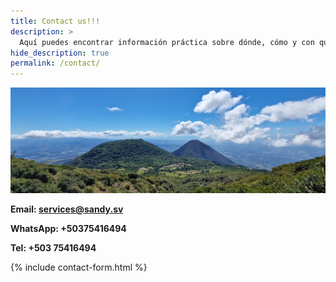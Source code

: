 ```yaml
---
title: Contact us!!!
description: >
  Aquí puedes encontrar información práctica sobre dónde, cómo y con quién surfear
hide_description: true
permalink: /contact/      
---
```

![Volcano](/assets/img/contact/volcano-pic.jpg)

<strong>Email:  services@sandy.sv</strong>

<strong>WhatsApp: +50375416494</strong>

<strong>Tel: +503 75416494</strong>

{% include contact-form.html %}
